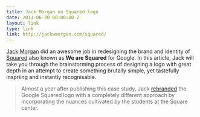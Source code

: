 ```yaml
---
title: Jack Morgan on Squared logo
date: 2013-06-30 00:00:00 Z
layout: link
type: link
link: http://jackwmorgan.com/squared/
---
```


[Jack Morgan](http://jackwmorgan.com) did an awesome job in redesigning the brand and identity of
[Squared](http://www.wearesquared.com/) also known as **We are Squared** for Google. In this article, Jack will take you
through the brainstorming process of designing a logo with great depth in an attempt to create something brutally simple,
yet tastefully inspriing and instantly recognisable.

> Almost a year after publishing this case study, Jack [rebranded](http://jackwmorgan.com/rebranding-google-squared/) the Google Squared logo with a completely different approach by incorporating the nuances cultivated by the students at the Square center.

